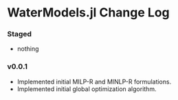 WaterModels.jl Change Log
=========================

### Staged
- nothing

### v0.0.1
- Implemented initial MILP-R and MINLP-R formulations.
- Implemented initial global optimization algorithm.
